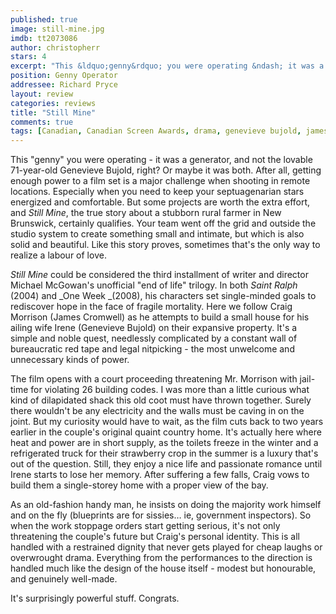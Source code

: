 ```yaml
---
published: true
image: still-mine.jpg
imdb: tt2073086
author: christopherr
stars: 4
excerpt: "This &ldquo;genny&rdquo; you were operating &ndash; it was a generator, and not the lovable 71-year-old Genevi&egrave;ve Bujold, right? Or maybe it was both. After all, getting enough power to a film set is a major challenge when shooting in remote locations. Especially when you need to keep your septuagenarian stars energized and comfortable. But some projects are worth the extra effort, and <em>Still Mine</em>, the true story about a stubborn rural farmer in New Brunswick, certainly qualifies. Your team went off the grid and outside the studio system to create something small and intimate, but which is also solid and beautiful. Like this story proves, sometimes that&rsquo;s the only way to realize a labour of love."
position: Genny Operator
addressee: Richard Pryce
layout: review
categories: reviews
title: "Still Mine"
comments: true
tags: [Canadian, Canadian Screen Awards, drama, genevieve bujold, james cromwell, Letters, michael mcGowan]
---
```

This "genny" you were operating - it was a generator, and not the lovable 71-year-old Genevieve Bujold, right? Or maybe it was both. After all, getting enough power to a film set is a major challenge when shooting in remote locations. Especially when you need to keep your septuagenarian stars energized and comfortable. But some projects are worth the extra effort, and _Still Mine_, the true story about a stubborn rural farmer in New Brunswick, certainly qualifies. Your team went off the grid and outside the studio system to create something small and intimate, but which is also solid and beautiful. Like this story proves, sometimes that's the only way to realize a labour of love.

_Still Mine_ could be considered the third installment of writer and director Michael McGowan's unofficial "end of life" trilogy. In both _Saint Ralph_ (2004) and _One Week _(2008), his characters set single-minded goals to rediscover hope in the face of fragile mortality. Here we follow Craig Morrison (James Cromwell) as he attempts to build a small house for his ailing wife Irene (Genevieve Bujold) on their expansive property. It's a simple and noble quest, needlessly complicated by a constant wall of bureaucratic red tape and legal nitpicking - the most unwelcome and unnecessary kinds of power.

The film opens with a court proceeding threatening Mr. Morrison with jail-time for violating 26 building codes. I was more than a little curious what kind of dilapidated shack this old coot must have thrown together. Surely there wouldn't be any electricity and the walls must be caving in on the joint. But my curiosity would have to wait, as the film cuts back to two years earlier in the couple's original quaint country home. It's actually here where heat and power are in short supply, as the toilets freeze in the winter and a refrigerated truck for their strawberry crop in the summer is a luxury that's out of the question. Still, they enjoy a nice life and passionate romance until Irene starts to lose her memory. After suffering a few falls, Craig vows to build them a single-storey home with a proper view of the bay.

As an old-fashion handy man, he insists on doing the majority work himself and on the fly (blueprints are for sissies… ie, government inspectors). So when the work stoppage orders start getting serious, it's not only threatening the couple's future but Craig's personal identity. This is all handled with a restrained dignity that never gets played for cheap laughs or overwrought drama. Everything from the performances to the direction is handled much like the design of the house itself - modest but honourable, and genuinely well-made.

It's surprisingly powerful stuff. Congrats.